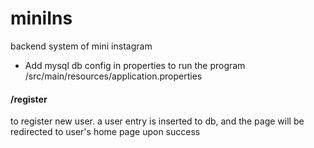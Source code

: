 # miniIns
backend system of mini instagram


* Add mysql db config in properties to run the program
/src/main/resources/application.properties


#### /register
to register new user. a user entry is inserted to db, and the page will be redirected to user's home page upon success
